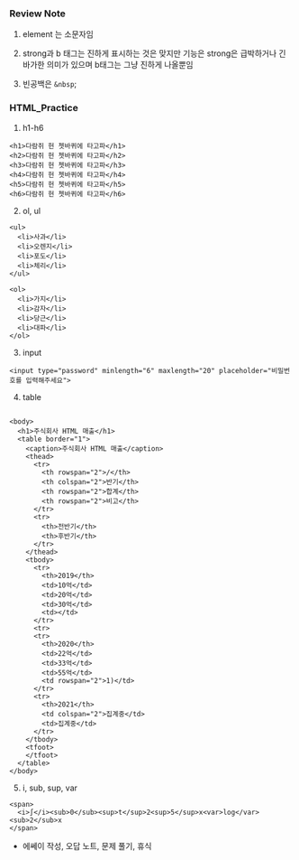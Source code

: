 ### Review Note

1. element 는 소문자임

2. strong과 b 태그는 진하게 표시하는 것은 맞지만 기능은 strong은 급박하거나 긴바가한 의미가 있으며 b태그는 그냥 진하게 나올뿐임

3. 빈공백은 `&nbsp`;

### HTML_Practice

1. h1-h6

```
<h1>다람쥐 헌 쳇바퀴에 타고파</h1>
<h2>다람쥐 헌 쳇바퀴에 타고파</h2>
<h3>다람쥐 헌 쳇바퀴에 타고파</h3>
<h4>다람쥐 헌 쳇바퀴에 타고파</h4>
<h5>다람쥐 헌 쳇바퀴에 타고파</h5>
<h6>다람쥐 헌 쳇바퀴에 타고파</h6>

```

2. ol, ul

```
<ul>
  <li>사과</li>
  <li>오렌지</li>
  <li>포도</li>
  <li>체리</li>
</ul>

<ol>
  <li>가지</li>
  <li>감자</li>
  <li>당근</li>
  <li>대파</li>
</ol>

```

3. input

```
<input type="password" minlength="6" maxlength="20" placeholder="비밀번호를 입력해주세요">

```

4. table

```

<body>
  <h1>주식회사 HTML 매출</h1>
  <table border="1">
    <caption>주식회사 HTML 매출</caption>
    <thead>
      <tr>
        <th rowspan="2">/</th>
        <th colspan="2">반기</th>
        <th rowspan="2">합계</th>
        <th rowspan="2">비고</th>
      </tr>
      <tr>
        <th>전반기</th>
        <th>후반기</th>
      </tr>
    </thead>
    <tbody>
      <tr>
        <th>2019</th>
        <td>10억</td>
        <td>20억</td>
        <td>30억</td>
        <td></td>
      </tr>
      <tr>
      <tr>
        <th>2020</th>
        <td>22억</td>
        <td>33억</td>
        <td>55억</td>
        <td rowspan="2">1)</td>
      </tr>
      <tr>
        <th>2021</th>
        <td colspan="2">집계중</td>
        <td>집계중</td>
      </tr>
    </tbody>
    <tfoot>
    </tfoot>
  </table>
</body>

```

5.  i, sub, sup, var

```
<span>
  <i>∫</i><sub>0</sub><sup>t</sup>2<sup>5</sup>x<var>log</var><sub>2</sub>x
</span>

```

- 에쎄이 작성, 오답 노트, 문제 풀기, 휴식
